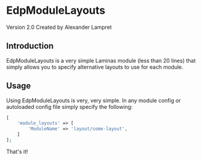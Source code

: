 EdpModuleLayouts
================
Version 2.0 Created by Alexander Lampret

Introduction
------------

EdpModuleLayouts is a very simple Laminas module (less than 20 lines) that simply
allows you to specify alternative layouts to use for each module.

Usage
-----

Using EdpModuleLayouts is very, very simple. In any module config or autoloaded
config file simply specify the following:

```php
[
    'module_layouts' => [
        'ModuleName' => 'layout/some-layout',
    ]
];
```

That's it!
